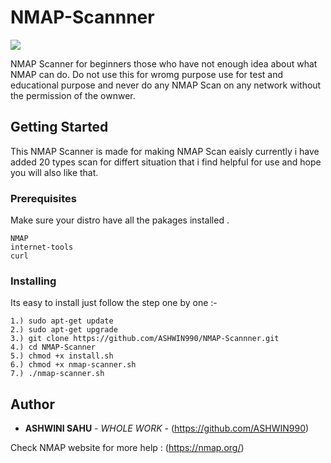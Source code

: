 # NMAP-Scannner

![](https://i.ibb.co/NTyndrF/p-nmap.png)

NMAP Scanner for beginners those who have not enough idea about what NMAP can do. Do not use this for wromg purpose use for test and educational purpose and never do any NMAP Scan on any network without the permission of the ownwer.

## Getting Started

This NMAP Scanner is made for making NMAP Scan eaisly currently i have added 20 types scan for differt situation that i find helpful for use and hope you will also like that.

### Prerequisites

Make sure your distro have all the pakages installed .

```
NMAP
internet-tools
curl
```

### Installing

Its easy to install just follow the step one by one :-

```
1.) sudo apt-get update
2.) sudo apt-get upgrade
3.) git clone https://github.com/ASHWIN990/NMAP-Scannner.git
4.) cd NMAP-Scanner
5.) chmod +x install.sh
6.) chmod +x nmap-scanner.sh
7.) ./nmap-scanner.sh
```

## Author

* **ASHWINI SAHU** - *WHOLE WORK* - (https://github.com/ASHWIN990)

Check NMAP website for more help : (https://nmap.org/)
